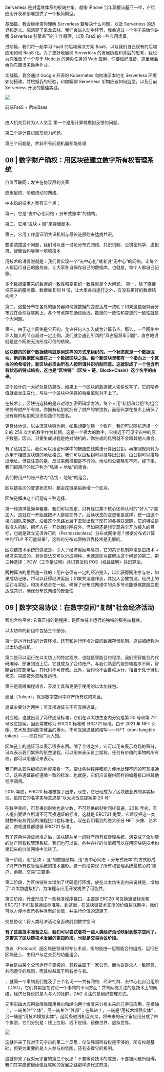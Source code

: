 
##

Serverless 是对运维体系的极端抽象，就像 iPhone 当年颠覆诺基亚一样，它给应用开发和部署提供了一个极简模型。

基础篇，我会继续带你理解 Serverless 要解决什么问题，以及 Serverless 的边界和定义。搞清楚了来龙去脉，我们会进入动手环节，我会通过一个例子来给你讲解 Serverless 引擎盖下的工作原理，以及 FaaS 的一些应用场景。

进阶篇，我们将一起学习 FaaS 的后端解决方案 BaaS，以及我们自己现有的后端应用如何 BaaS 化。为了更好地展现 Serverless 的发展历程和背后的思考，我也为你准备了一个基于 Node.js 的待办任务的 Web 应用，你要做好准备，这里我会给你布置很多动手作业。

实战篇，我会通过 Google 开源的 Kubernetes 向你演示本地化 Serverless 环境如何搭建，并根据我的经验，和你聊聊 Serverless 架构应该如何选型，以及目前 Serverless 开发的最佳实践。

![](./picture/2022-03-01-08-58-09.png)

前端FaaS + 后端Baas

##

###

###

###

###

###

由人机交互转为人人交互
第一个是用计算机模拟反馈的问题。

第二个是计算机图形能力问题。

第三个问题是，并非所有问题机器都能处理

## 08 | 数字财产确权：用区块链建立数字所有权管理系统

价值互联网：发生在协议层的变革

应用层的、价值流动的网络。

中本聪的技术方案有三个点：

第一，它是“去中心化网络 + 分布式账本”的结构。

第二，它用“区块 + 链”来存储账本。

第三，它用工作量证明共识机制与最长链原则来达成共识。

要讲清楚这个问题，我们可以逐一讨论分布式网络、共识机制、公钥密码学、虚拟机、智能合约等等一项项技术

用技术的语言说就是：我们要实现一个“去中心化”或者说“无中心”的网络，让每个人都运行自己的服务器，让大家各自保存自己的数据库。也就是，每个人都自己记账。

多个数据库带来的数据的一致性和变更的一致性就是个大问题。
第一，除了直接把原来的服务器、数据库复制 N 份，让大家各自运行之外，有没有更好的数据结构呢？

第二，这些分布在各处的服务器如何就数据的变更达成一致呢？如果这些服务器分布式在全球互联网上，各个节点存在通信延迟，数据的一致性和变更的一致性就是个大问题。

第三，由于这个网络是公开的、允许任何人加入成为计算节点。那么，一旦网络中坏人加入的节点超过一定比例，我们就会遇到所谓的“拜占庭将军问题”，直白地说就是这个网络无法形成可信的结果。

**区块链的的整个数据结构就是用这样的方式来组织的。一个状态就是一个数据区块，新的数据区块跟在上一个数据区块之后。每个新区块里都有一个指向上一个区块的哈希指针。新区块必须由所有人按所谓共识机制同意。这就形成了一个包含所有状态的链式结构，这也是“区块链”（区块 + 链，Block+Chain）这个名字的由来。**

这个设计的一大好处是防篡改，如果上一个区块的数据被人偷偷改写了，它的哈希值就会发生变化，与后一个区块中保存的哈希值就对不上了。

在技术上，区块链选择的是非对称加密密码学方法，每个人用“私钥和公钥”的组合来持有财产所有权。你拥有私钥就拥有了财产的掌控权，而密码学在技术上确保了没有你的私钥就没法伪造你的签名。

更具体地说，以主流区块链为例，如果想要创建一个账户，我们可以随机选择一个 2 的 256 次方的数字作为私钥。这是一个极大的数字，它接近于可见宇宙中的原子数量。因此，只要生成过程是绝对随机的，你生成的私钥就不会跟其他人重合。

有了私钥之后，我们可以用密码学中的椭圆曲线乘法计算出公钥，再按照规则转为适用于相应区块链的地址格式。我们可以由私钥可以推导出公钥，由公钥可以推导出地址。但要注意的是，反过来倒推都是不行的。地址和公钥略有不同，接下来，我们把用户的账户称为“私钥 + 地址”的组合。

我们把用户的账户称为“私钥 + 地址”的组合。

区块链每次的变更状态时，都会在链条后新增一个区块。

区块链解决这个问题有三种选择。

第一种选择最简单粗暴，我们可以规定，只有经过某个核心团体认可的“好人”才能加入，这就在一开始就把坏人排除在外了。后续状态的变更也是这样，统一由这个核心团队来确定。沿着这个思路发展下去就出现了现在的各类联盟链，它的特征是有准入机制，把坏人在一开始就排除在外。但如果还是想实现完全开放接入的目标，也就是建立无须许可的（Permissionless）分布式网络呢？根据分布式计算中的“FLP 不可能结果”，这样的分布式网络只靠技术是无解的。

区块链技术系统的做法是，引入了经济奖励与惩罚，它的共识机制算法是由技术 + 经济来完成的。具体做法又可以分成两种，也就是区块链解决这个问题的第二、第三种选择：POW（工作量证明）共识算法和 POS（权益证明）共识算法。

两种算法的思路是一致的：用户必须有一定的经济投入，以此获得网络参与权，如果成功记账，将可以获得经济奖励；如果失误或作恶，其投入会被罚没。经济上的惩罚与奖励，和技术结合在一起，确保了分布式网络中的众多节点能够就数据变更达成共识，确保分布式网络的安全性

## 09 | 数字交易协议：在数字空间“复制”社会经济活动

智能合约平台: 它真正指的是程序，是区块链上运行的独特的服务端程序。

以太坊中的新组件包括三个部分。

第一是运行代码的计算环境，还有和运行环境对应的数据存储机制，这些被统称为以太坊虚拟机。

第二是可以运行在以太坊上的特定程序，也就是智能合约程序。我们把智能合约代码编译、部署到链上后，它就成为了合约账户。与我们熟悉的服务端程序不同，智能合约在部署后，其代码不可修改。此外，合约也不会自动运行，相当于处于待机状态，只能被外部触发运行。

第三是高级编程语言、开发工具和更便于使用的以太坊钱包。

通证（Token），就是数字空间中财产所有权的凭证。

通证主要分为两种：可互换通证与不可互换通证。

对应地，也就出现了两种通证标准，它们在以太坊生态内分别是第 20 号和第 721 号改进提案，因此常被称为 ERC20 标准和 ERC721 标准。由于 2021 年 NFT 头像、艺术及国内数字藏品的爆火，不可互换通证的缩写——NFT（non-fungible token）——现在也广为人知。

区块链上的通证可以表示很多东西。除了金钱之外，它可以用来表示商场的积分，可以表示我们累积的航空里程，可以用来表示员工期权。任何有价值的事物的所有权，都可以用通证来表示。

我们再从软件编程的角度来看一下。要让各种程序都能方便地处理不同的可互换通证，这些通证最好遵循一致的标准，也就是，它们应该提供同样的编程接口供其他程序调用。

2015 年底，ERC20 标准被提了出来，现在，它已经成为了区块链业界的事实标准。虽然它的名字实际意思是“以太坊改进提案第 20 号”

在数字空间，可互换的财物也是少数，不可互换的财物同样普遍。2018 年初，有人提出要建立所谓不可互换通证的标准，这就是 ERC721 提案，它建议把这一类财物所有权凭证的编程接口也标准化。现在我们看到的绝大部分 NFT 头像、艺术品、游戏道具都遵循 ERC721 标准。

有了这两种通证标准之后，区块链从单一的财产所有权管理系统，演变成了全功能的财产所有权管理系统。我们也可以说，各种各样的价值都可以在用区块链技术构建起来的价值网络中流转了。

第一阶段，用“区块 + 链”的数据结构、用“去中心网络 + 分布式账本”的方式形成了财产所有权管理系统的技术雏形。这一阶段实现了所有权管理系统最核心的“账户、余额、交易”三要素。

第二阶段，为区块链账本增加了代码运行环境，放在以太坊生态内来说就是，增加了“以太坊虚拟机”，为编程与应用开发提供了可能性。

第三阶段，行业形成了一些标准程序接口，主要是 ERC20 可互换通证标准和 ERC721 不可互换通证标准等。到这里，在区块链技术支撑的价值互联网中，我们可以方便地表示各种类型的价值，并进行价值的流转了。

交易协议：将人类经济活动全面映射到数字空间

**有了这些技术准备之后，我们可以尝试着将一些人类经济活动映射到数字空间了。这带来了区块链技术发展的第四阶段，也就是交易协议阶段。**

协议（Protocol）是区块链领域的专业术语，指的是由一组智能合约组成、运行在区块链上、由用户与之交互的功能组合。

平台是由某个公司运行与掌控的，其权益属于一家公司，而协议是众人一致同意、共同遵守的规则，而其权益属于所有参与者。

，就同一个事物我们提及了三个名词——共有网络、经济社群、去中心化自治组织（DAO）。它们其实是在讨论一个事物的不同方面：共有网络关注的是技术上的网络，经济社群说的是人与人的社群，DAO 关注的是组织管理方式。

元宇宙四大应用象限强调用横向和纵向两个维度来分析未来的元宇宙应用。在横轴上，一端关注“个体”，另一端关注“外部”；在纵轴上，一端是“用技术增强实体”，另一端是“用技术模拟实体”。这两条轴线相互交叉，将未来的元宇宙应用分成了四个象限，它们分别是：线上应用、线下应用、镜像世界、虚拟世界。

![](2022-06-10-09-38-09.png)

这就带来了我对于元宇宙的第二个反思：仅仅强调所有权是不够的，所有权是基础，但更为重要的是人人参与的氛围，还有支撑它的机制。

这就带来了我对元宇宙的第三个反思：不要等待技术的成熟，不要被问题所阻碍，我们其实应该继续像互联网的发展之路那样迭代式前进。
